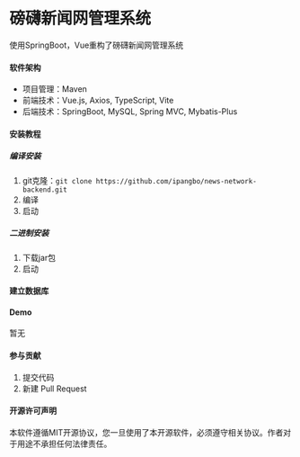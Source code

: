 # 磅礴新闻网管理系统

使用SpringBoot，Vue重构了磅礴新闻网管理系统

#### 软件架构
- 项目管理：Maven
- 前端技术：Vue.js, Axios, TypeScript, Vite
- 后端技术：SpringBoot, MySQL, Spring MVC, Mybatis-Plus


#### 安装教程

##### 编译安装
1.  git克隆：`git clone https://github.com/ipangbo/news-network-backend.git`
2.  编译
3.  启动
##### 二进制安装
1. 下载jar包
2. 启动

#### 建立数据库


#### Demo
暂无


#### 参与贡献

1.  提交代码
2.  新建 Pull Request


#### 开源许可声明
本软件遵循MIT开源协议，您一旦使用了本开源软件，必须遵守相关协议。作者对于用途不承担任何法律责任。
